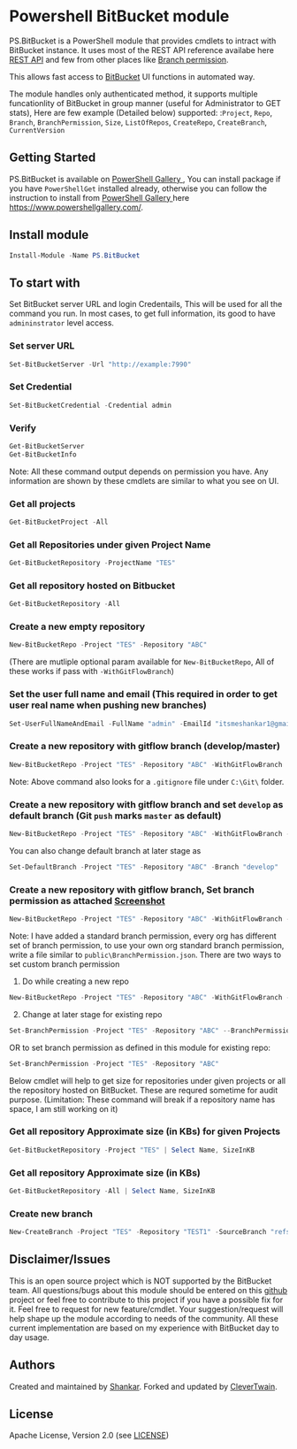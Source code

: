 Powershell BitBucket module
==========================

PS.BitBucket is a PowerShell module that provides cmdlets to intract with BitBucket instance. It uses most of the REST API reference availabe here [REST API][bitbucketAPI]   and few from other places like [Branch permission][branchpermission].

This allows fast access to [BitBucket][BitBucket] UI functions in automated way.

The module handles only authenticated method, it supports multiple funcationlity of BitBucket in group manner (useful for Administrator to GET stats), Here are few example (Detailed below) supported:
:`Project`, `Repo`, `Branch`, `BranchPermission`, `Size`, `ListOfRepos`, `CreateRepo`, `CreateBranch`, `CurrentVersion`

## Getting Started

PS.BitBucket is available on [PowerShell Gallery ][powershellgallery], You can install package if you have `PowerShellGet` installed already, otherwise you can follow the instruction to install from [PowerShell Gallery ][powershellgallery] here https://www.powershellgallery.com/.

## Install module

```powershell
Install-Module -Name PS.BitBucket
```

## To start with

Set BitBucket server URL and login Credentails, This will be used for all the command you run. In most cases, to get full information, its good to have `admininstrator` level access.

### Set server URL

```powershell
Set-BitBucketServer -Url "http://example:7990"
```

### Set Credential

```powershell
Set-BitBucketCredential -Credential admin
```

### Verify

```powershell
Get-BitBucketServer
Get-BitBucketInfo
```

Note: All these command output depends on permission you have. Any information are shown by these cmdlets are similar to what you see on UI.

### Get all projects

```powershell
Get-BitBucketProject -All
```

### Get all Repositories under given Project Name

```powershell
Get-BitBucketRepository -ProjectName "TES"
```

### Get all repository hosted on Bitbucket

```powershell
Get-BitBucketRepository -All
```

### Create a new empty repository

```powershell
New-BitBucketRepo -Project "TES" -Repository "ABC"
```

(There are mutliple optional param available for `New-BitBucketRepo`, All of these works if pass with `-WithGitFlowBranch`)

### Set the user full name and email (This required in order to get user real name when pushing new branches)

```powershell
Set-UserFullNameAndEmail -FullName "admin" -EmailId "itsmeshankar1@gmail.com"
```

### Create a new repository with gitflow branch (develop/master)

```powershell
New-BitBucketRepo -Project "TES" -Repository "ABC" -WithGitFlowBranch
```

Note: Above command also looks for a `.gitignore` file under `C:\Git\` folder.

### Create a new repository with gitflow branch and set `develop` as default branch (Git `push` marks `master` as default)

```powershell
New-BitBucketRepo -Project "TES" -Repository "ABC" -WithGitFlowBranch -SetDefaultBranch
```

You can also change default branch at later stage as

```powershell
Set-DefaultBranch -Project "TES" -Repository "ABC" -Branch "develop"
```

### Create a new repository with gitflow branch, Set branch permission as attached [Screenshot][branchpermissionimage]

```powershell
New-BitBucketRepo -Project "TES" -Repository "ABC" -WithGitFlowBranch -SetBranchPermission
```

Note: I have added a standard branch permission, every org has different set of branch permission, to use your own org standard branch permission, write a file similar to `public\BranchPermission.json`. There are two ways to set custom branch permission

1. Do while creating a new repo
```powershell
New-BitBucketRepo -Project "TES" -Repository "ABC" -WithGitFlowBranch -SetBranchPermission -BranchPermissionJson "C:\BranchPer.json"
```
2. Change at later stage for existing repo
```powershell
Set-BranchPermission -Project "TES" -Repository "ABC" --BranchPermissionJson "C:\BranchPer.json"
```
OR to set branch permission as defined in this module for existing repo:
```powershell
Set-BranchPermission -Project "TES" -Repository "ABC"
```

Below cmdlet will help to get size for repositories under given projects or all the repository hosted on BitBucket. These are requred sometime for audit purpose. (Limitation: These command will break if a repository name has space, I am still working on it)
### Get all repository Approximate size (in KBs) for given Projects

```powershell
Get-BitBucketRepository -Project "TES" | Select Name, SizeInKB
```

### Get all repository Approximate size (in KBs)

```powershell
Get-BitBucketRepository -All | Select Name, SizeInKB
```

### Create new branch

```powershell
New-CreateBranch -Project "TES" -Repository "TEST1" -SourceBranch "refs/heads/develop" -NewBranch "release/1.0"
```


## Disclaimer/Issues

This is an open source project which is NOT supported by the BitBucket team. All questions/bugs about this module should be entered on this [github][issues] project or feel free to contribute to this project if you have a possible fix for it. Feel free to request for new feature/cmdlet. Your suggestion/request will help shape up the module according to needs of the community. All these current implementation are based on my experience with BitBucket day to day usage.

## Authors

Created and maintained by [Shankar](<itsmeshankar1@gmail.com>).
Forked and updated by [CleverTwain](<clevertwain@gmail.com>).

## License

Apache License, Version 2.0 (see [LICENSE][LICENSE])

[powershellgallery]: https://www.powershellgallery.com/packages/PS.BitBucket
[download]: https://github.com/i9shankar/ps-bitbucket/archive/master.zip
[repository]: https://github.com/i9shankar/ps-bitbucket
[wiki]: https://github.com/i9shankar/ps-bitbucket/blob/master/README.md
[issues]: https://github.com/i9shankar/ps-bitbucket/issues
[bitbucket]: https://www.atlassian.com/software/bitbucket/download
[bitbucketapi]: https://developer.atlassian.com/static/rest/stash/latest/stash-rest.html
[branchpermission]: https://developer.atlassian.com/static/rest/bitbucket-server/latest/bitbucket-ref-restriction-rest.html
[license]: LICENSE.MD
[branchpermissionimage]: https://github.com/i9shankar/ps-bitbucket/blob/master/images/BranchPermission.png